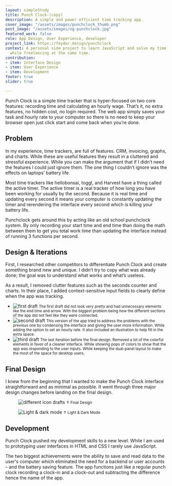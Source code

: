 ```yaml
---
layout: simpleStudy
title: Punch Clock-(copy)
description: A simple and power efficient time tracking app.
cover_image: "/assets/images/punchclock_thumb.png"
post_image: "/assets/images/og-punchclock.jpg"
featured_work: false
role: App Design, User Experience, developer
project_link: https://feyder.design/punchclock
context: A personal side project to learn JavaScript and solve my time tracking issue
  while freelancing at the same time.
contribution:
- item: Interface Design
- item: User Experience
- item: Development
footer: true
slider: true

---
```

Punch Clock is a simple time tracker that is hyper-focused on two core features: recording time and calculating an hourly wage. That’s it, no extra features, no hidden cost, no login required. The web app simply saves your task and hourly rate to your computer so there is no need to keep your browser open just click start and come back when you’re done.

## Problem
In my experience, time trackers, are full of features. CRM, invoicing, graphs, and charts. While these are useful features they result in a cluttered and stressful experience. While you can make the argument that if I didn’t need the features I could just ignore them. The one thing I couldn’t ignore was the effects on laptops’ battery life.

Most time trackers like hellobonsai, toggl, and Harvest have a thing called the active timer. The active timer is a real tracker of how long you have been working for usually by the second. Because it is real time and updating every second it means your computer is constantly updating the timer and rerendering the interface every second which is killing your battery life.

Punchclock gets around this by acting like an old school punchclock system. By only recording your start time and end time than doing the math between them to get you total work time than updating the interface instead of running 3 functions per second.


## Design & Iterations
First, I researched other competitors to differentiate Punch Clock and create something brand new and unique. I didn’t try to copy what was already done; the goal was to understand what works and what’s useless.

As a result, I removed clutter features such as the seconds counter and charts. In their place, I added context-sensitive input fields to clearly define when the app was tracking.

<div class="splide">
	<div class="splide__track">
		<ul class="splide__list">
			<li class="splide__slide">
        <div class="splide__slide__container">
          <img src="/assets/images/old_design2.png" alt="first draft">
          <small>The first draft did not look very pretty and had unnecessary elements like the end time and arrow. With the biggest problem being how the different sections of the app did not feel like they were connected.</small> 
        </div>
      </li>
			<li class="splide__slide">
      <div class="splide__slide__container">
        <img src="/assets/images/old_design.png" alt="second draft">
            <small>This version of the app tried to address the problems with the previous one by condensing the interface and giving the user more information. While adding the option to set an hourly rate. It also included an illustration to help fill in the extra space.</small> 
            </div>
      </li>
			<li class="splide__slide">
      <div class="splide__slide__container">
        <img src="/assets/images/punchclock_desktop.png" alt="third draft">
            <small>The last iteration before the final design. Removed a lot of the colorful elements in favor of a cleaner interface. While showing pops of colors to show that the app was responding to the user inputs. While keeping the dual-panel layout to make the most of the space for desktop users.</small> 
            </div>
      </li>
		</ul>
	</div>
</div>

## Final Design
I knew from the beginning that I wanted to make the Punch Clock interface straightforward and as minimal as possible. It went through three major design changes before landing on the final design.

<figure>
  <div>
    <img src="/assets/images/punch_clock_all_screens.png" alt="different icon drafts">
    <small>↑ Final Design</small>
  </div>
</figure>

<figure>
  <div>
    <img src="/assets/images/punch_clock_dark.png" alt="Light & dark mode">
    <small>↑ Light & Dark Mode</small>
  </div>
</figure>

## Development

Punch Clock pushed my development skills to a new level. While I am used to prototyping user interfaces in HTML and CSS I rarely use JavaScript. 

The two biggest achievements were the ability to save and read data to the user's computer which eliminated the need for a backend or user accounts – and the battery saving feature. The app functions just like a regular punch clock recording a clock-in and a clock-out and subtracting the difference hence the name of the app.